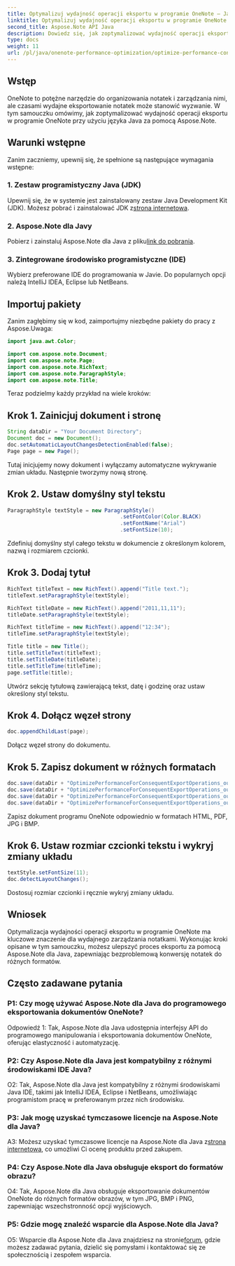 ```yaml
---
title: Optymalizuj wydajność operacji eksportu w programie OneNote — Java
linktitle: Optymalizuj wydajność operacji eksportu w programie OneNote — Java
second_title: Aspose.Note API Java
description: Dowiedz się, jak zoptymalizować wydajność operacji eksportu w programie OneNote przy użyciu Aspose.Note dla języka Java. Przewodnik krok po kroku dotyczący skutecznej konwersji.
type: docs
weight: 11
url: /pl/java/onenote-performance-optimization/optimize-performance-consequent-export/
---
```

## Wstęp

OneNote to potężne narzędzie do organizowania notatek i zarządzania nimi, ale czasami wydajne eksportowanie notatek może stanowić wyzwanie. W tym samouczku omówimy, jak zoptymalizować wydajność operacji eksportu w programie OneNote przy użyciu języka Java za pomocą Aspose.Note.

## Warunki wstępne

Zanim zaczniemy, upewnij się, że spełnione są następujące wymagania wstępne:

### 1. Zestaw programistyczny Java (JDK)
 Upewnij się, że w systemie jest zainstalowany zestaw Java Development Kit (JDK). Możesz pobrać i zainstalować JDK z[strona internetowa](https://www.oracle.com/java/technologies/javase-jdk11-downloads.html).

### 2. Aspose.Note dla Javy
 Pobierz i zainstaluj Aspose.Note dla Java z pliku[link do pobrania](https://releases.aspose.com/note/java/).

### 3. Zintegrowane środowisko programistyczne (IDE)
Wybierz preferowane IDE do programowania w Javie. Do popularnych opcji należą IntelliJ IDEA, Eclipse lub NetBeans.

## Importuj pakiety

Zanim zagłębimy się w kod, zaimportujmy niezbędne pakiety do pracy z Aspose.Uwaga:

```java
import java.awt.Color;

import com.aspose.note.Document;
import com.aspose.note.Page;
import com.aspose.note.RichText;
import com.aspose.note.ParagraphStyle;
import com.aspose.note.Title;
```

Teraz podzielmy każdy przykład na wiele kroków:

## Krok 1. Zainicjuj dokument i stronę

```java
String dataDir = "Your Document Directory";
Document doc = new Document();
doc.setAutomaticLayoutChangesDetectionEnabled(false);
Page page = new Page();
```

Tutaj inicjujemy nowy dokument i wyłączamy automatyczne wykrywanie zmian układu. Następnie tworzymy nową stronę.

## Krok 2. Ustaw domyślny styl tekstu

```java
ParagraphStyle textStyle = new ParagraphStyle()
                                    .setFontColor(Color.BLACK)
                                    .setFontName("Arial")
                                    .setFontSize(10);
```

Zdefiniuj domyślny styl całego tekstu w dokumencie z określonym kolorem, nazwą i rozmiarem czcionki.

## Krok 3. Dodaj tytuł

```java
RichText titleText = new RichText().append("Title text.");
titleText.setParagraphStyle(textStyle);

RichText titleDate = new RichText().append("2011,11,11");
titleDate.setParagraphStyle(textStyle);

RichText titleTime = new RichText().append("12:34");
titleTime.setParagraphStyle(textStyle);

Title title = new Title();
title.setTitleText(titleText);
title.setTitleDate(titleDate);
title.setTitleTime(titleTime);
page.setTitle(title);
```

Utwórz sekcję tytułową zawierającą tekst, datę i godzinę oraz ustaw określony styl tekstu.

## Krok 4. Dołącz węzeł strony

```java
doc.appendChildLast(page);
```

Dołącz węzeł strony do dokumentu.

## Krok 5. Zapisz dokument w różnych formatach

```java
doc.save(dataDir + "OptimizePerformanceForConsequentExportOperations_out.html");
doc.save(dataDir + "OptimizePerformanceForConsequentExportOperations_out.pdf");
doc.save(dataDir + "OptimizePerformanceForConsequentExportOperations_out.jpg");
doc.save(dataDir + "OptimizePerformanceForConsequentExportOperations_out.bmp");
```

Zapisz dokument programu OneNote odpowiednio w formatach HTML, PDF, JPG i BMP.

## Krok 6. Ustaw rozmiar czcionki tekstu i wykryj zmiany układu

```java
textStyle.setFontSize(11);
doc.detectLayoutChanges();
```

Dostosuj rozmiar czcionki i ręcznie wykryj zmiany układu.

## Wniosek

Optymalizacja wydajności operacji eksportu w programie OneNote ma kluczowe znaczenie dla wydajnego zarządzania notatkami. Wykonując kroki opisane w tym samouczku, możesz ulepszyć proces eksportu za pomocą Aspose.Note dla Java, zapewniając bezproblemową konwersję notatek do różnych formatów.

## Często zadawane pytania

### P1: Czy mogę używać Aspose.Note dla Java do programowego eksportowania dokumentów OneNote?

Odpowiedź 1: Tak, Aspose.Note dla Java udostępnia interfejsy API do programowego manipulowania i eksportowania dokumentów OneNote, oferując elastyczność i automatyzację.

### P2: Czy Aspose.Note dla Java jest kompatybilny z różnymi środowiskami IDE Java?

O2: Tak, Aspose.Note dla Java jest kompatybilny z różnymi środowiskami Java IDE, takimi jak IntelliJ IDEA, Eclipse i NetBeans, umożliwiając programistom pracę w preferowanym przez nich środowisku.

### P3: Jak mogę uzyskać tymczasowe licencje na Aspose.Note dla Java?

 A3: Możesz uzyskać tymczasowe licencje na Aspose.Note dla Java z[strona internetowa](https://purchase.aspose.com/temporary-license/), co umożliwi Ci ocenę produktu przed zakupem.

### P4: Czy Aspose.Note dla Java obsługuje eksport do formatów obrazu?

O4: Tak, Aspose.Note dla Java obsługuje eksportowanie dokumentów OneNote do różnych formatów obrazów, w tym JPG, BMP i PNG, zapewniając wszechstronność opcji wyjściowych.

### P5: Gdzie mogę znaleźć wsparcie dla Aspose.Note dla Java?

 O5: Wsparcie dla Aspose.Note dla Java znajdziesz na stronie[forum](https://forum.aspose.com/c/note/28), gdzie możesz zadawać pytania, dzielić się pomysłami i kontaktować się ze społecznością i zespołem wsparcia.